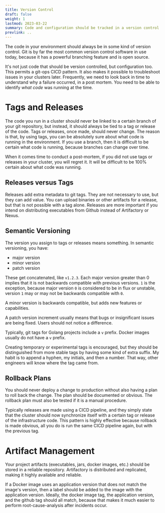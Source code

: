 ```yaml
---
title: Version Control
draft: false
weight: 1
lastmod: 2023-03-22
summary: Code and configuration should be tracked in a version control system.
prevlink: ..
---
```


The code in your environment should always be in some kind of version control.  Git is by 
far the most common version control software in use today, because it has a powerful 
branching feature and is open source.

It's not just code that should be version controlled, but configuration too.  This permits
a git-ops CICD pattern.  It also makes it possible to troubleshoot issues in your clusters
later.  Frequently, we need to look back in time to understand why a failure occurred, in 
a post mortem.  You need to be able to identify *what code* was running at the time.

# Tags and Releases

The code you run in a cluster should never be linked to a certain branch of your git repository,
but instead, it should always be tied to a tag or release of the code.  Tags or releases,
once made, should never change.  The reason is that, by using tags, you can be absolutely
sure about what code is running in the environment.  If you use a branch, then it is 
difficult to be certain what code is running, because branches can change over time.

When it comes time to conduct a post-mortem, if you did not use tags or releases in your
cluster, you will regret it.  It will be difficult to be 100% certain about what code 
was running.

## Releases versus Tags

Releases add extra metadata to git tags.  They are not necessary to use, but they can add
value.  You can upload binaries or other artifacts for a release, but that is not 
possible with a tag alone.  Releases are more important if you intend on distributing
executables from Github instead of Artifactory or Nexus.

## Semantic Versioning

The version you assign to tags or releases means something.  In semantic versioning,
you have:
* major version
* minor version
* patch version

These get concatenated, like `v1.2.3`.  Each major version greater than 0 implies that
it is not backwards compatible with previous versions.  `1` is the exception, because
major version `0` is considered to be in flux or unstable, version `1` may or may
not be backwards compatible with `0`.

A minor version is backwards compatible, but adds new features or capabilities.

A patch version increment usually means that bugs or insignificant issues are being fixed.
Users should not notice a difference.

Typically, git tags for Golang projects include a `v` prefix.  Docker images usually 
do not have a `v` prefix.

Creating temporary or experimental tags is encouraged, but they should be distinguished from 
more stable tags by having some kind of extra suffix.  My habit is to append a hyphen, 
my initials, and then a number.  That way, other engineers will know where the tag came from.

## Rollback Plans

You should never deploy a change to production without also having a plan to roll back the 
change.  The plan should be documented or obvious.  The rollback plan must also be tested
if it is a manual procedure.

Typically releases are made using a CICD pipeline, and they simply state that the cluster
should now synchronize itself with a certain tag or release of the infrastructure code.
This pattern is highly effective because rollback is made obvious, all you do is run 
the same CICD pipeline again, but with the previous tag.

# Artifact Management

Your project artifacts (executables, jars, docker images, etc.) should be stored in a
reliable repository.  Artifactory is distributed and replicated, making it highly
available and reliable.

If a Docker image uses an application version that does not match the image's version, then
a label should be added to the image with the application version.  Ideally, the docker 
image tag, the application version, and the github tag should all match, because that
makes it much easier to perform root-cause-analysis after incidents occur.